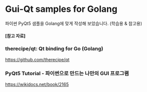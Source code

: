 # Gui-Qt samples for Golang

파이썬 PyQt5 샘플을 Golang에 맞게 작성해 보았습니다. (학습용 & 참고용)


#### [참고 자료]


### therecipe/qt: Qt binding for Go (Golang)

https://github.com/therecipe/qt


### PyQt5 Tutorial - 파이썬으로 만드는 나만의 GUI 프로그램

https://wikidocs.net/book/2165

